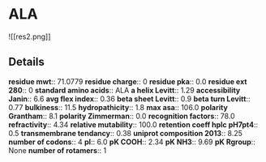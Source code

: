 # ALA
![[res2.png]]
## Details
**residue mwt**:: 71.0779
**residue charge**:: 0
**residue pka**:: 0.0
**residue ext 280**:: 0
**standard amino acids**:: ALA
**a helix Levitt**:: 1.29
**accessibility Janin**:: 6.6
**avg flex index**:: 0.36
**beta sheet Levitt**:: 0.9
**beta turn Levitt**:: 0.77
**bulkiness**:: 11.5
**hydropathicity**:: 1.8
**max asa**:: 106.0
**polarity Grantham**:: 8.1
**polarity Zimmerman**:: 0.0
**recognition factors**:: 78.0
**refractivity**:: 4.34
**relative mutability**:: 100.0
**retention coeff hplc pH7pt4**:: 0.5
**transmembrane tendancy**:: 0.38
**uniprot composition 2013**:: 8.25
**number of codons**:: 4
**pI**:: 6.0
**pK COOH**:: 2.34
**pK NH3**:: 9.69
**pK Rgroup**:: None
**number of rotamers**:: 1

